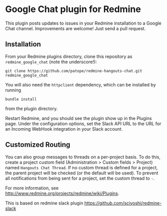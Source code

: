 # Google Chat plugin for Redmine

This plugin posts updates to issues in your Redmine installation to a Google Chat
channel. Improvements are welcome! Just send a pull request.

## Installation

From your Redmine plugins directory, clone this repository as `redmine_google_chat` (note
the underscore!):

    git clone https://github.com/patope/redmine-hangouts-chat.git redmine_google_chat

You will also need the `httpclient` dependency, which can be installed by running

    bundle install

from the plugin directory.

Restart Redmine, and you should see the plugin show up in the Plugins page.
Under the configuration options, set the Slack API URL to the URL for an
Incoming WebHook integration in your Slack account.

## Customized Routing

You can also group messages to threads on a per-project basis. To
do this, create a project custom field (Administration > Custom fields > Project)
named `Hangouts Chat Thread`. If no custom thread is defined for a project, the parent
project will be checked (or the default will be used). To prevent all notifications
from being sent for a project, set the custom thread to `-`.

For more information, see http://www.redmine.org/projects/redmine/wiki/Plugins.

This is based on redmine slack plugin https://github.com/sciyoshi/redmine-slack
